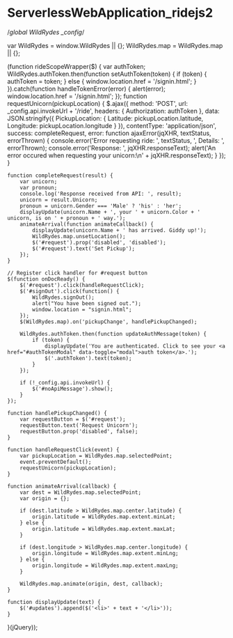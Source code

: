 # ServerlessWebApplication_ridejs2
/*global WildRydes _config*/

var WildRydes = window.WildRydes || {};
WildRydes.map = WildRydes.map || {};

(function rideScopeWrapper($) {
    var authToken;
    WildRydes.authToken.then(function setAuthToken(token) {
        if (token) {
            authToken = token;
        } else {
            window.location.href = '/signin.html';
        }
    }).catch(function handleTokenError(error) {
        alert(error);
        window.location.href = '/signin.html';
    });
    function requestUnicorn(pickupLocation) {
        $.ajax({
            method: 'POST',
            url: _config.api.invokeUrl + '/ride',
            headers: {
                Authorization: authToken
            },
            data: JSON.stringify({
                PickupLocation: {
                    Latitude: pickupLocation.latitude,
                    Longitude: pickupLocation.longitude
                }
            }),
            contentType: 'application/json',
            success: completeRequest,
            error: function ajaxError(jqXHR, textStatus, errorThrown) {
                console.error('Error requesting ride: ', textStatus, ', Details: ', errorThrown);
                console.error('Response: ', jqXHR.responseText);
                alert('An error occured when requesting your unicorn:\n' + jqXHR.responseText);
            }
        });
    }

    function completeRequest(result) {
        var unicorn;
        var pronoun;
        console.log('Response received from API: ', result);
        unicorn = result.Unicorn;
        pronoun = unicorn.Gender === 'Male' ? 'his' : 'her';
        displayUpdate(unicorn.Name + ', your ' + unicorn.Color + ' unicorn, is on ' + pronoun + ' way.');
        animateArrival(function animateCallback() {
            displayUpdate(unicorn.Name + ' has arrived. Giddy up!');
            WildRydes.map.unsetLocation();
            $('#request').prop('disabled', 'disabled');
            $('#request').text('Set Pickup');
        });
    }

    // Register click handler for #request button
    $(function onDocReady() {
        $('#request').click(handleRequestClick);
        $('#signOut').click(function() {
            WildRydes.signOut();
            alert("You have been signed out.");
            window.location = "signin.html";
        });
        $(WildRydes.map).on('pickupChange', handlePickupChanged);

        WildRydes.authToken.then(function updateAuthMessage(token) {
            if (token) {
                displayUpdate('You are authenticated. Click to see your <a href="#authTokenModal" data-toggle="modal">auth token</a>.');
                $('.authToken').text(token);
            }
        });

        if (!_config.api.invokeUrl) {
            $('#noApiMessage').show();
        }
    });

    function handlePickupChanged() {
        var requestButton = $('#request');
        requestButton.text('Request Unicorn');
        requestButton.prop('disabled', false);
    }

    function handleRequestClick(event) {
        var pickupLocation = WildRydes.map.selectedPoint;
        event.preventDefault();
        requestUnicorn(pickupLocation);
    }

    function animateArrival(callback) {
        var dest = WildRydes.map.selectedPoint;
        var origin = {};

        if (dest.latitude > WildRydes.map.center.latitude) {
            origin.latitude = WildRydes.map.extent.minLat;
        } else {
            origin.latitude = WildRydes.map.extent.maxLat;
        }

        if (dest.longitude > WildRydes.map.center.longitude) {
            origin.longitude = WildRydes.map.extent.minLng;
        } else {
            origin.longitude = WildRydes.map.extent.maxLng;
        }

        WildRydes.map.animate(origin, dest, callback);
    }

    function displayUpdate(text) {
        $('#updates').append($('<li>' + text + '</li>'));
    }
}(jQuery));
